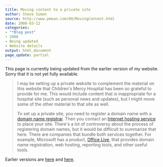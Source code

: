 ```yaml
---
title: Moving content to a private site
author: Steve Simon
source: http://www.pmean.com/08/MovingContent.html
date: 2008-03-12
categories:
- "*Blog post"
- 2008
- Being updated
- Website details
output: html_document
page_update: partial
---
```

This page is currently being updated from the earlier version of my website. Sorry that it is not yet fully available.

> I may be setting up a private website to complement the material on
> this website that Children's Mercy Hospital has been so grateful to
> provide for me. This would include content that is inappropriate for a
> hospital site (such as personal news and updates), but I might move
> some of the other material to that site as well.
>
> To set up a private site, you need to register a domain name with a
> [domain name
> registrar](http://en.wikipedia.org/wiki/Domain_name_registrar). Then
> you contact an [Internet hosting
> service](http://en.wikipedia.org/wiki/Internet_hosting_services) to
> place your site. There's a lot of controversy about the process of
> registering domain names, but it would be difficult to summarize that
> here. There are companies that bundle both services together. For
> example, Microsoft has a product, [Office
> Live](http://www.officelive.com/), that provides domain name
> registration, web hosting, reporting tools, and other useful tools.

Earlier versions are [here][sim1] and [here][sim2].

[sim1]: http://www.pmean.com/08/MovingContent.html
[sim2]: http://new.pmean.com/moving-content/
